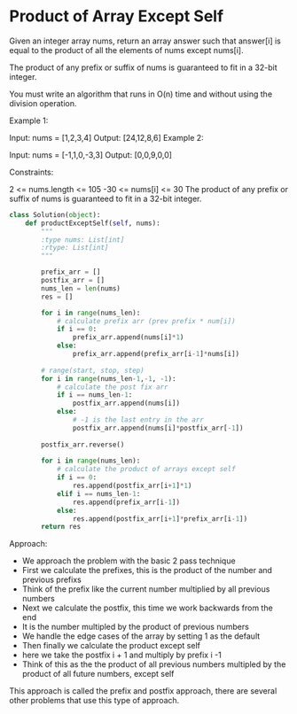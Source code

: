 # Product of Array Except Self

Given an integer array nums, return an array answer such that answer[i] is equal to the product of all the elements of nums except nums[i].

The product of any prefix or suffix of nums is guaranteed to fit in a 32-bit integer.

You must write an algorithm that runs in O(n) time and without using the division operation.

 

Example 1:

Input: nums = [1,2,3,4]
Output: [24,12,8,6]
Example 2:

Input: nums = [-1,1,0,-3,3]
Output: [0,0,9,0,0]
 

Constraints:

2 <= nums.length <= 105
-30 <= nums[i] <= 30
The product of any prefix or suffix of nums is guaranteed to fit in a 32-bit integer.

```Python
class Solution(object):
    def productExceptSelf(self, nums):
        """
        :type nums: List[int]
        :rtype: List[int]
        """

        prefix_arr = []
        postfix_arr = []
        nums_len = len(nums)
        res = []

        for i in range(nums_len):
            # calculate prefix arr (prev prefix * num[i])
            if i == 0:
                prefix_arr.append(nums[i]*1)
            else:
                prefix_arr.append(prefix_arr[i-1]*nums[i])
        
        # range(start, stop, step)
        for i in range(nums_len-1,-1, -1):
            # calculate the post fix arr
            if i == nums_len-1:
                postfix_arr.append(nums[i])
            else:
                # -1 is the last entry in the arr
                postfix_arr.append(nums[i]*postfix_arr[-1])
        
        postfix_arr.reverse()
        
        for i in range(nums_len):
            # calculate the product of arrays except self
            if i == 0:
                res.append(postfix_arr[i+1]*1)
            elif i == nums_len-1:
                res.append(prefix_arr[i-1])
            else:
                res.append(postfix_arr[i+1]*prefix_arr[i-1])
        return res
```

Approach:
-  We approach the problem with the basic 2 pass technique
- First we calculate the prefixes, this is the product of the number and previous prefixs
- Think of the prefix like the current number multiplied by all previous numbers
- Next we calculate the postfix, this time we work backwards from the end
- It is the number multipled by the product of previous numbers
- We handle the edge cases of the array by setting 1 as the default
- Then finally we calculate the product except self
- here we take the postfix i + 1 and multiply by prefix i -1
- Think of this as the the product of all previous numbers multipled by the product of all future numbers, except self

This approach is called the prefix and postfix approach, there are several other problems that use this type of approach.

